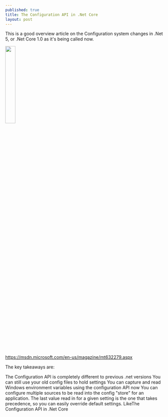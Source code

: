```yaml
---
published: true
title: The Configuration API in .Net Core
layout: post
---
```

This is a good overview article on the Configuration system changes in .Net 5, or .Net Core 1.0 as it's being called now.

<a href="https://msdn.microsoft.com/en-us/magazine/mt632279.aspx"><img width="25%" src="https://msdn.microsoft.com/dynimg/IC842630.png" /><br/>https://msdn.microsoft.com/en-us/magazine/mt632279.aspx</a>

The key takeaways are:

The Configuration API is completely different to previous .net versions
You can still use your old config files to hold settings
You can capture and read Windows environment variables using the configuration API now
You can configure multiple sources to be read into the config "store" for an application. 
The last value read in for a given setting is the one that takes precedence, so you can easily override default settings.
LikeThe Configuration API in .Net Core